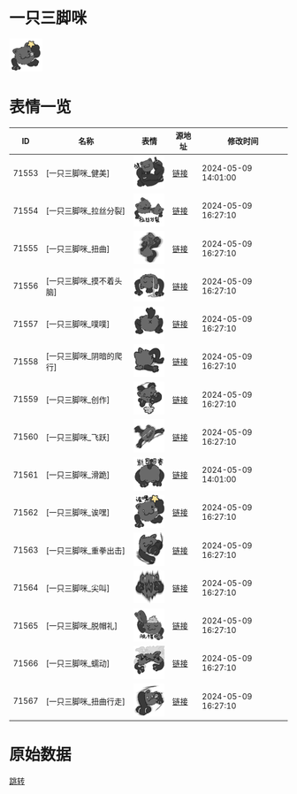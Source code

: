 # 一只三脚咪

<img src="./cover.png" height="60" alt="cover" />

# 表情一览

|ID|名称|表情|源地址|修改时间|
|----|----|----|----|----|
|71553|[一只三脚咪_健美]|<img src="./pic/071553_%5B一只三脚咪_健美%5D.png" height="60" alt="健美"/>|[链接](https://i0.hdslb.com/bfs/garb/0ce7be33c19fbcb57507a5b97ad52d5047aab60a.png)|2024-05-09 14:01:00|
|71554|[一只三脚咪_拉丝分裂]|<img src="./pic/071554_%5B一只三脚咪_拉丝分裂%5D.png" height="60" alt="拉丝分裂"/>|[链接](https://i0.hdslb.com/bfs/garb/c4c7ec4d851df70a21e3640244d5801f130da904.png)|2024-05-09 16:27:10|
|71555|[一只三脚咪_扭曲]|<img src="./pic/071555_%5B一只三脚咪_扭曲%5D.png" height="60" alt="扭曲"/>|[链接](https://i0.hdslb.com/bfs/garb/73b3706ce1efd5dd920732b43efbdbc6e5af290a.png)|2024-05-09 16:27:10|
|71556|[一只三脚咪_摸不着头脑]|<img src="./pic/071556_%5B一只三脚咪_摸不着头脑%5D.png" height="60" alt="摸不着头脑"/>|[链接](https://i0.hdslb.com/bfs/garb/5d6cd0f66cca2095749841fe818c46701c42b811.png)|2024-05-09 16:27:10|
|71557|[一只三脚咪_噗噗]|<img src="./pic/071557_%5B一只三脚咪_噗噗%5D.png" height="60" alt="噗噗"/>|[链接](https://i0.hdslb.com/bfs/garb/7c90c1aa4893b9c5750094b9d362adde4088d5cb.png)|2024-05-09 16:27:10|
|71558|[一只三脚咪_阴暗的爬行]|<img src="./pic/071558_%5B一只三脚咪_阴暗的爬行%5D.png" height="60" alt="阴暗的爬行"/>|[链接](https://i0.hdslb.com/bfs/garb/e787afe35f2e9448642d8d9c8767104cfc7763e5.png)|2024-05-09 16:27:10|
|71559|[一只三脚咪_创作]|<img src="./pic/071559_%5B一只三脚咪_创作%5D.png" height="60" alt="创作"/>|[链接](https://i0.hdslb.com/bfs/garb/af531311820ee938c43a6d52390e0452a8294b78.png)|2024-05-09 16:27:10|
|71560|[一只三脚咪_飞跃]|<img src="./pic/071560_%5B一只三脚咪_飞跃%5D.png" height="60" alt="飞跃"/>|[链接](https://i0.hdslb.com/bfs/garb/34dd9b309e9079ef50fcb20914cd2332a82ca053.png)|2024-05-09 16:27:10|
|71561|[一只三脚咪_滑跪]|<img src="./pic/071561_%5B一只三脚咪_滑跪%5D.png" height="60" alt="滑跪"/>|[链接](https://i0.hdslb.com/bfs/garb/0c3f0f27862e7423d3948278c6c371b0140c742f.png)|2024-05-09 14:01:00|
|71562|[一只三脚咪_诶嘿]|<img src="./pic/071562_%5B一只三脚咪_诶嘿%5D.png" height="60" alt="诶嘿"/>|[链接](https://i0.hdslb.com/bfs/garb/af685f695b3d723576a149872c4dea1b4ff1aaf3.png)|2024-05-09 16:27:10|
|71563|[一只三脚咪_重拳出击]|<img src="./pic/071563_%5B一只三脚咪_重拳出击%5D.png" height="60" alt="重拳出击"/>|[链接](https://i0.hdslb.com/bfs/garb/3d234a2807761659240ea4b1422fefd9d2249c29.png)|2024-05-09 16:27:10|
|71564|[一只三脚咪_尖叫]|<img src="./pic/071564_%5B一只三脚咪_尖叫%5D.png" height="60" alt="尖叫"/>|[链接](https://i0.hdslb.com/bfs/garb/1cdeeab74e2addd83425ee88418f20b933a4b132.png)|2024-05-09 16:27:10|
|71565|[一只三脚咪_脱帽礼]|<img src="./pic/071565_%5B一只三脚咪_脱帽礼%5D.png" height="60" alt="脱帽礼"/>|[链接](https://i0.hdslb.com/bfs/garb/9324f78daf3456c7fb5d1e8f7fef9176fb956548.png)|2024-05-09 16:27:10|
|71566|[一只三脚咪_蠕动]|<img src="./pic/071566_%5B一只三脚咪_蠕动%5D.png" height="60" alt="蠕动"/>|[链接](https://i0.hdslb.com/bfs/garb/74892eb605660ff67190e36e1864d334adaa9580.png)|2024-05-09 16:27:10|
|71567|[一只三脚咪_扭曲行走]|<img src="./pic/071567_%5B一只三脚咪_扭曲行走%5D.png" height="60" alt="扭曲行走"/>|[链接](https://i0.hdslb.com/bfs/garb/e8ecb9bcb46c8c361c769e78732a24f5414405a4.png)|2024-05-09 16:27:10|

# 原始数据

[跳转](./raw.json)

